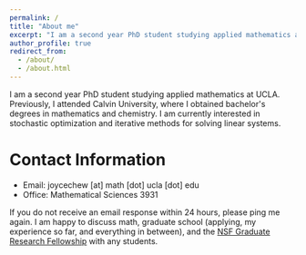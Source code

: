 ```yaml
---
permalink: /
title: "About me"
excerpt: "I am a second year PhD student studying applied mathematics at UCLA."
author_profile: true
redirect_from:
  - /about/
  - /about.html
---
```


I am a second year PhD student studying applied mathematics at UCLA. Previously, I attended Calvin University, where I obtained bachelor's degrees in mathematics and chemistry. I am currently interested in stochastic optimization and iterative methods for solving linear systems.

Contact Information
=====
* Email: joycechew [at] math [dot] ucla [dot] edu
* Office: Mathematical Sciences 3931

If you do not receive an email response within 24 hours, please ping me again. I am happy to discuss math, graduate school (applying, my experience so far, and everything in between), and the [NSF Graduate Research Fellowship](https://www.nsfgrfp.org) with any students.

